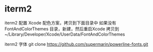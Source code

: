 # iterm2
iterm2 配置
Xcode 配色方案，拷贝到下面目录中
如果没有 FontAndColorThemes 目录，新建，然后重启Xcode
 拷贝到~/Library/Developer/Xcode/UserData/FontAndColorThemes

iterm2 字体 git clone https://github.com/supermarin/powerline-fonts.git
